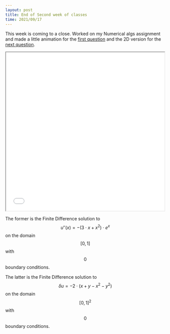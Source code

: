 ```yaml
---
layout: post
title: End of Second week of classes
time: 2021/09/17
---
```


This week is coming to a close. Worked on my Numerical algs assignment and made a little animation for the <a class="sidebar-nav-item" href="{{ site.baseurl }}/public/pages/Animations#Finite_Difference_Example.mp4" style="display:inline">first question</a>
and the 2D version for the <a class="sidebar-nav-item" href="{{ site.baseurl }}/public/pages/Animations#Finite_Difference_Example_2D.mp4" style="display:inline">next question</a>.

<iframe src="{{ site.baseurl }}/public/pages/Animations#Finite_Difference_Example.mp4" title="test" width="500px" height="500px"></iframe>

The former is the Finite Difference solution to $$u''(x) = -(3 \cdot x + x^2) \cdot e^x$$ on the domain $$[0, 1]$$ with $$0$$ boundary conditions.

The latter is the Finite Difference solution to $$\delta u = -2 \cdot (x + y - x^2 - y^2)$$ on the domain $$[0, 1]^2$$ with $$0$$ boundary conditions.

